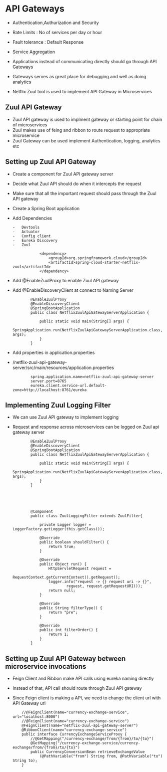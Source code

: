 #	API Gateways


-	Authentication,Authurization and Security
-	Rate Limits : No of services per day or hour
-	Fault tolerance : Default Response
-	Service Aggregation

-	Applications instead of communicating directly should go through API Gateways
-	Gateways serves as great place for debugging and well as doing analytics
-	Netflix Zuul tool is used to implement API Gateway in Microservices


## Zuul API Gateway

-	Zuul API gateway is used to implment gateway or starting point for chain of microservices
-	Zuul makes use of feing and ribbon to route request to appropriate microservice
-	Zuul Gateway can be used implement Authentication, logging, analytics etc



##	Setting up Zuul API Gateway

-	Create a component for Zuul API gateway server
-	Decide what Zuul API should do when it intercepts the request
-	Make sure that all the important request should pass through the Zuul API gateway

-	Create a Spring Boot application
-	Add Dependencies 
	
		-	Devtools
		-	Actuator
		-	Config client
		-	Eureka Discovery
		-	Zuul
		
					<dependency>
						<groupId>org.springframework.cloud</groupId>
						<artifactId>spring-cloud-starter-netflix-zuul</artifactId>
					</dependency>


-	Add @EnableZuulProxy to enable Zuul API gateway
-	Add @EnableDiscoveryClient at connect to Naming Server
	

				@EnableZuulProxy
				@EnableDiscoveryClient
				@SpringBootApplication
				public class NetflixZuulApiGatewayServerApplication {

					public static void main(String[] args) {
						SpringApplication.run(NetflixZuulApiGatewayServerApplication.class, args);
					}
				}

-	Add properties in application.properties
-	/netflix-zuul-api-gateway-server/src/main/resources/application.properties
		
				spring.application.name=netflix-zuul-api-gateway-server
				server.port=8765
				eureka.client.service-url.default-zone=http://localhost:8761/eureka
				

##	Implementing Zuul Logging Filter


-	We can use Zuul API gateway to implement logging 
-	Request and response across microservices can be logged on Zuul api gateway server

		
			
				@EnableZuulProxy
				@EnableDiscoveryClient
				@SpringBootApplication
				public class NetflixZuulApiGatewayServerApplication {

					public static void main(String[] args) {
						SpringApplication.run(NetflixZuulApiGatewayServerApplication.class, args);
					}
				}




			
				@Component
				public class ZuulLoggingFilter extends ZuulFilter{

					private Logger logger = LoggerFactory.getLogger(this.getClass());

					@Override
					public boolean shouldFilter() {
						return true;
					}

					@Override
					public Object run() {
						HttpServletRequest request = 
								RequestContext.getCurrentContext().getRequest();
						logger.info("request -> {} request uri -> {}", 
								request, request.getRequestURI());
						return null;
					}

					@Override
					public String filterType() {
						return "pre";
					}

					@Override
					public int filterOrder() {
						return 1;
					}
				}	

##	Setting up Zuul API Gateway between microservice invocations


-	Feign Client and Ribbon make API calls using eureka naming directly
-	Instead of that, API call should route through Zuul API gateway
-	Since Feign client is making a API, we need to change the client url with API Gateway url
		
		
			//@FeignClient(name="currency-exchange-service", url="localhost:8000")
			//@FeignClient(name="currency-exchange-service")
			@FeignClient(name="netflix-zuul-api-gateway-server")
			@RibbonClient(name="currency-exchange-service")
			public interface CurrencyExchangeServiceProxy {
				//@GetMapping("/currency-exchange/from/{from}/to/{to}")
				@GetMapping("/currency-exchange-service/currency-exchange/from/{from}/to/{to}")
				public CurrencyConversionBean retrieveExchangeValue
					(@PathVariable("from") String from, @PathVariable("to") String to);
			}
	


































